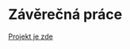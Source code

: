 # Závěrečná práce
<!-- needs github pages the repository has to be public to do that will add later -->
[Projekt je zde]()
